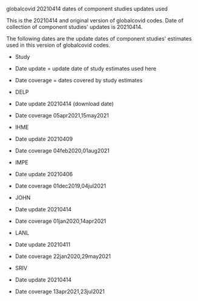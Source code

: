 globalcovid 20210414 dates of component studies updates used

This is the 20210414 and original version of globalcovid codes. Date of collection of component studies' updates is 20210414.

The following dates are the update dates of component studies' estimates used in this version of globalcovid codes.


* Study
* Date update = update date of study estimates used here
* Date coverage = dates covered by study estimates


* DELP 
* Date update   20210414 (download date) 
* Date coverage 05apr2021,15may2021

* IHME
* Date update   20210409             
* Date coverage 04feb2020,01aug2021  

* IMPE
* Date update   20210406             
* Date coverage 01dec2019,04jul2021  

* JOHN
* Date update   20210414  
* Date coverage 01jan2020,14apr2021

* LANL
* Date update   20210411             
* Date coverage 22jan2020,29may2021  

* SRIV
* Date update   20210414            
* Date coverage 13apr2021,23jul2021 
